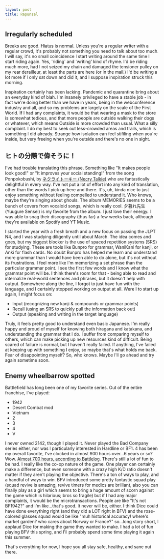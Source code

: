 ```yaml
---
layout: post
title: Rapunzel
---
```


Irregularly scheduled
---------------------
Breaks are good. Hiatus is normal. Unless you're a regular writer with a regular crowd, it's probably not something you need to talk about too much. I will say, it's no small coincidence I start writing around the same time I start riding again. Yes, 'riding' and 'writing' kind of rhyme. I'd be riding much more, had I not seized my chain and damaged the tensioner pulley on my rear derailleur, at least the parts are here (or in the mail.) I'd be writing a lot more if I only sat down and did it, and I suppose inspiration struck this morning.

Inspiration certainly has been lacking. Pandemic and quarantine bring about an everyday kind of blah. I'm insanely privileged to have a stable job - in fact we're doing better than we have in years, being in the webconference industry and all, and so my problems are largely on the scale of the First World. If I had any complaints, it would be that wearing a mask to the store is somewhat tedious, and that more people are outside walking their dogs or whatever, which means Outside is more crowded than usual. What a silly complaint. I do my best to seek out less-crowded areas and trails, which is something I did already. Strange how isolation can feel stifiling when you're inside, but very freeing when you're outside and there's no one in sight. 


ヒトの分際で偉そうに！
----------------------

I've had trouble translating this phrase. Something like "It makes people look good!" or "It improves your social standing!" from the song Ponpokobushi, by [ネクライトーキー (Necry Talkie)](https://www.youtube.com/channel/UCOvn_LNao_hjdY-A5d7RUKg) who are fantastically delightful in every way. I've not put a lot of effort into any kind of translation, other than the words I pick up here and there. It's, uh, kinda nice to just enjoy something without feeling compelled to understand it. Who knows, maybe they're singing about ghouls. The album MEMORIES seems to be a bunch of covers from vocaloid songs, which is really cool. 夕暮れ先生 (Yuugure Sensei) is my favorite from the album. I just love their energy. I was able to snag their discography (thus far) a few weeks back, although they're available on Spotify and YT Music.

I started the year with a fresh breath and a new focus on passing the JLPT N4, and I was studying diligently until about March. The idea comes and goes, but my biggest blocker is the use of spaced repetition systems (SRS) for studying. These are tools like Bunpro for grammar, WaniKani for kanji, or Anki for flash cards. No doubt Bunpro has helped me learn and understand more grammar than I would have been able to do alone, but it's not without its frustrations. I feel more like I'm memorizing a set phrase than the particular grammar point. I see the first few words and I know what the grammar point will be. I think there's room for that - being able to read and internalize real-world sentences and phrases, but it doesn't help with output. Somewhere along the line, I forgot to just have fun with the language, and I certainly stopped working on output at all. Were I to start up again, I might focus on:

- Input (recognizing new kanji & compounds or grammar points)
- Recall (using an SRS to quickly pull the information back out)
- Output (speaking and writing in the target language)

Truly, it feels pretty good to understand even basic Japanese. I'm really happy and proud of myself for knowing both hiragana and katakana, and understanding the grammar that I do. I suffer from comparing myself to others, which can make picking up new resources kind of difficult. Being scared of failure is normal, but I haven't really failed. If anything, I've failed at keeping up with something I enjoy, so maybe that's what holds me back. Fear of disappointing myself? So, who knows. Maybe I'll go ahead and try again sometime soon.

Enemy wheelbarrow spotted
-------------------------

Battlefield has long been one of my favorite series. Out of the entire franchise, I've played:

- 1942
- Desert Combat mod
- Vietnam
- 2
- 3
- 4
- V

I never owned 2142, though I played it. Never played the Bad Company series either, nor was I particularly interested in Hardline or BF1. 4 has been my overall favorite, I've clocked in almost 900 hours over...6 years or so? Wow. [Almost 700 hours, according to Battlelog](https://battlelog.battlefield.com/bf4/soldier/spinachbaby/stats/904614854/pc/). There's still a lot of fun to be had. I really like the co-op nature of the game. One player can certainly make a difference, but even someone with a crazy high K/D ratio doesn't matter if they aren't playing the objective. There's a ton of ways to play, and a handful of ways to win. BFV introduced some pretty fantastic squad play (squad revive is amazing, revive timers for medics are brilliant, also you can finally play as a girl which seems to bring a huge amount of scorn against the game which is hilarious; bros so fragile)  but if I had any major complaints, it would be the microtransactions. People are like "It's not BF1942?" and I'm like...that's good. It never will be, either. I think Dice could have done everything right (and they did a LOT right in BFV) and the rose-colored glasses squad would be like "muh historical accuracy! where's market garden? who cares about Norway or France?" so...long story short, I applaud Dice for making the game they wanted to make. I had a lot of fun playing BFV this spring, and I'll probably spend some time playing it again this summer.

That's everything for now, I hope you all stay safe, healthy, and sane out there.
